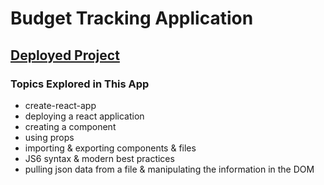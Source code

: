 # Budget Tracking Application

## [Deployed Project](https://epic-borg-b15ae0.netlify.app/)

### Topics Explored in This App

- create-react-app
- deploying a react application
- creating a component
- using props
- importing & exporting components & files
- JS6 syntax & modern best practices
- pulling json data from a file & manipulating the information in the DOM


